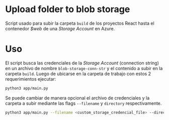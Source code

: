 # Upload folder to blob storage

Script usado para subir la carpeta `build` de los proyectos React hasta el contenedor _$web_ de una _Storage Account_ en Azure.

# Uso

El script busca las credenciales de la _Storage Account_ (connection string) en un archivo de nombre `blob-storage-conn-str` y el contenido a subir en la carpeta `build`. Luego de ubicarse en la carpeta de trabajo con estos 2 requerimientos ejecutar:

```bash
python3 app/main.py
```

Se puede cambiar de manera opcional el archivo de credenciales y la carpeta a subir mediante las flags `--filename` y `directory` respectivamente.

```bash
python3 app/main.py --filename <custom_storage_credencial_file> --directory <custom_directory_to_upload>
```
